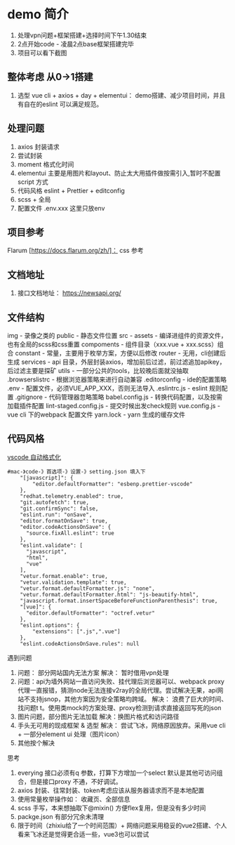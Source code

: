# demo 简介
1. 处理vpn问题+框架搭建+选择时间下午1.30结束
2. 2点开始code - 凌晨2点base框架搭建完毕
3. 项目可以看下截图

## 整体考虑 从0->1搭建
1. 选型 vue cli + axios + day + elementui： demo搭建、减少项目时间，并且有自在的eslint 可以满足规范。
## 处理问题
1. axios 封装请求
2. 尝试封装
3. moment 格式化时间
4. elementui 主要是用图片和layout、防止太大用插件做按需引入,暂时不配置script 方式
5. 代码风格 eslint + Prettier + editconfig
6. scss + 全局
7. 配置文件 .env.xxx 这里只放env


## 项目参考
Flarum [https://docs.flarum.org/zh/]： css 参考

## 文档地址
1. 接口文档地址： https://newsapi.org/

## 文件结构
img - 录像之类的
public - 静态文件位置
src -
  assets - 编译进组件的资源文件，也有全局的scss和css重置
  compoments - 组件目录（xxx.vue + xxx.scss）组合
  constant - 常量，主要用于枚举方案，方便以后修改
  router - 无用，cli创建后生成
  services - api 目录，外层封装axios，增加前后过滤，前过滤追加apikey，后过滤主要是探矿
  utils - 一部分公共的tools，比较晚后面就没抽取
.browserslistrc - 根据浏览器策略来进行自动兼容
.editorconfig - ide的配置策略
.env - 配置文件，必须VUE_APP_XXX，否则无法导入
.eslintrc.js - eslint 规则配置
.gitignore - 代码管理器忽略策略
babel.config.js - 转换代码配置，以及按需加载插件配置
lint-staged.config.js - 提交时候出发check规则
vue.config.js - vue cli 下的webpack 配置文件
yarn.lock - yarn 生成的缓存文件

## 代码风格
[vscode 自动格式化](https://www.freesion.com/article/8527264381/)
```
#mac-》code-》首选项-》设置-》setting.json 填入下
    "[javascript]": {
        "editor.defaultFormatter": "esbenp.prettier-vscode"
    },
    "redhat.telemetry.enabled": true,
    "git.autofetch": true,
    "git.confirmSync": false,
    "eslint.run": "onSave",
    "editor.formatOnSave": true,
    "editor.codeActionsOnSave": {
      "source.fixAll.eslint": true
    },
    "eslint.validate": [
      "javascript",
      "html",
      "vue"
    ],
    "vetur.format.enable": true,
    "vetur.validation.template": true,
    "vetur.format.defaultFormatter.js": "none",
    "vetur.format.defaultFormatter.html": "js-beautify-html",
    "javascript.format.insertSpaceBeforeFunctionParenthesis": true,
    "[vue]": {
      "editor.defaultFormatter": "octref.vetur"
    },
    "eslint.options": {
	    "extensions": [".js",".vue"]
    },
    "eslint.codeActionsOnSave.rules": null
```

遇到问题
1. 问题： 部分网站国内无法方案
解决： 暂时借用vpn处理
2. 问题：api为墙外网站一直访问失败、挂代理后浏览器可以、webpack proxy代理一直报错，猜测node无法连接v2ray的全局代理。尝试解决无果，api网站不支持jsnop，其他方案因为安全策略均跨域。
解决： 浪费了巨大的时间、找问题t t。使用类mock的方案处理、proxy检测到请求直接返回写死的json
3. 图片问题，部分图片无法加载
解决：换图片格式和访问路径
4. 手头无可用的现成框架 & 选型
解决： 尝试飞冰，网络原因放弃。采用vue cli + 一部分element ui 处理（图片icon）
5. 其他按个解决

思考
1. everying 接口必须有q 参数，打算下方增加一个select 默认是其他可访问组合，但是接口proxy 不通，不好调试。
2. axios 封装、往常封装、token考虑应该从服务器请求而不是本地配置
3. 使用常量枚举操作如： 收藏页、全部信息
4. scss 手写，本来想抽取下@mixin() 方便flex复用，但是没有多少时间
5. packge.json 有部分冗余未清理
6. 限于时间（zhixiu给了一个时间范围）+ 网络问题采用稳妥的vue2搭建、个人看来飞冰还是觉得更合适一些，vue3也可以尝试
